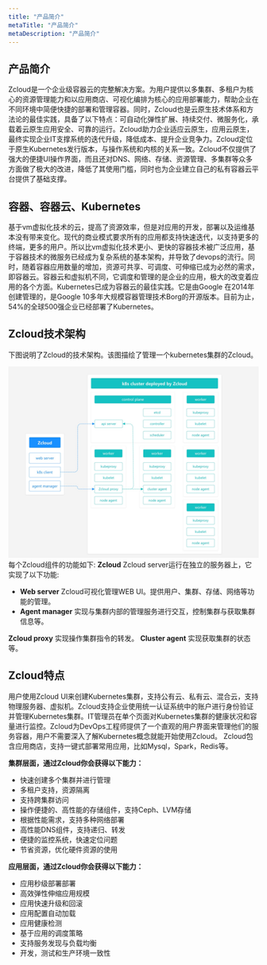 ```yaml
---
title: "产品简介"
metaTitle: "产品简介"
metaDescription: "产品简介"
---
```

## 产品简介

Zcloud是一个企业级容器云的完整解决方案。为用户提供以多集群、多租户为核心的资源管理能力和以应用商店、可视化编排为核心的应用部署能力，帮助企业在不同环境中简便快捷的部署和管理容器。同时，Zcloud也是云原生技术体系和方法论的最佳实践，具备了以下特点：可自动化弹性扩展、持续交付、微服务化，承载着云原生应用安全、可靠的运行。Zcloud助力企业适应云原生，应用云原生，最终实现企业IT支撑系统的迭代升级，降低成本、提升企业竞争力。Zcloud定位于原生Kubernetes发行版本，与操作系统和内核的关系一致。Zcloud不仅提供了强大的便捷UI操作界面，而且还对DNS、网络、存储、资源管理、多集群等众多方面做了极大的改进，降低了其使用门槛，同时也为企业建立自己的私有容器云平台提供了基础支撑。

## 容器、容器云、Kubernetes

基于vm虚拟化技术的云，提高了资源效率，但是对应用的开发，部署以及运维基本没有带来变化。现代的商业模式要求所有的应用都支持快速迭代，以支持更多的终端，更多的用户。所以比vm虚拟化技术更小、更快的容器技术被广泛应用，基于容器技术的微服务已经成为复杂系统的基本架构，并导致了devops的流行。同时，随着容器应用数量的增加，资源可共享、可调度、可伸缩已成为必然的需求，即容器云。容器云和虚拟机不同，它调度和管理的是企业的应用，极大的改变着应用的各个方面。Kubernetes已成为容器云的最佳实践。它是由Google 在2014年创建管理的，是Google 10多年大规模容器管理技术Borg的开源版本。目前为止，54%的全球500强企业已经部署了Kubernetes。

## Zcloud技术架构

下图说明了Zcloud的技术架构。该图描绘了管理一个kubernetes集群的Zcloud。

![img](architecture_back.jpg)
每个Zcloud组件的功能如下:
**Zcloud**
Zcloud server运行在独立的服务器上，它实现了以下功能:

- **Web server**
  Zcloud可视化管理WEB UI。提供用户、集群、存储、网络等功能的管理。
- **Agent manager**
  实现与集群内部的管理服务进行交互，控制集群与获取集群信息等。

**Zcloud proxy**
实现操作集群指令的转发。
**Cluster agent**
实现获取集群的状态等。

## Zcloud特点

用户使用Zcloud UI来创建Kubernetes集群，支持公有云、私有云、混合云，支持物理服务器、虚拟机。Zcloud支持企业使用统一认证系统中的账户进行身份验证并管理Kubernetes集群。IT管理员在单个页面对Kubernetes集群的健康状况和容量进行监控。Zcloud为DevOps工程师提供了一个直观的用户界面来管理他们的服务容器，用户不需要深入了解Kubernetes概念就能开始使用Zcloud。 Zcloud包含应用商店，支持一键式部署常用应用，比如Mysql，Spark，Redis等。

**集群层面，通过Zcloud你会获得以下能力：**

- 快速创建多个集群并进行管理
- 多租户支持，资源隔离
- 支持跨集群访问
- 操作便捷的、高性能的存储组件，支持Ceph、LVM存储
- 根据性能需求，支持多种网络部署
- 高性能DNS组件，支持递归、转发
- 便捷的监控系统，快速定位问题
- 节省资源，优化硬件资源的使用

**应用层面，通过Zcloud你会获得以下能力：**

- 应用秒级部署部署
- 高效弹性伸缩应用规模
- 应用快速升级和回滚
- 应用配置自动加载
- 应用健康检测
- 基于应用的调度策略
- 支持服务发现与负载均衡
- 开发，测试和生产环境一致性
